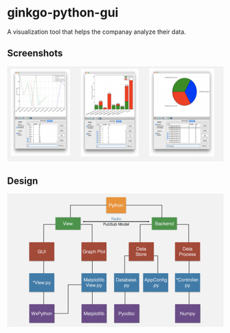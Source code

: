 # ginkgo-python-gui
A visualization tool that helps the companay analyze their data.

## Screenshots

![](screenshots/screenshots.png)

## Design

![design](screenshots/design.png)